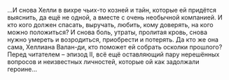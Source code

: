 <!--2020-12-26 01:06:58-->
…И снова Хелли в вихре чьих-то козней и тайн, которые ей придётся выяснить, да ещё не одной, а вместе с очень необычной компанией. И кто кого должен спасать, выручать, любить, кому доверять, на кого можно положиться? И снова боль, утраты, пролитая кровь, снова нужно умереть и возродиться, приобрести и потерять. Да кто же она сама, Хеллиана Валан-ди, кто поможет ей собрать осколки прошлого?
Перед читателем – эпизод II, всё ещё оставляющий пару нерешённых вопросов и неизвестных личностей, которые ой как задолжали героине…